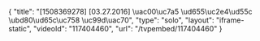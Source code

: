 {
    "title": "[1508369278] [03.27.2016] \uac00\uc7a5 \ud655\uc2e4\ud55c \ubd80\ud65c\uc758 \uc99d\uac70",
    "type": "solo",
    "layout": "iframe-static",
    "videoId": "117404460",
    "url": "\/tvpembed\/117404460"
}